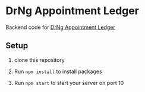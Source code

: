 # DrNg Appointment Ledger

Backend code for [DrNg Appointment Ledger](https://github.com/NkwetiAwa/drng_frontend)

## Setup
1. clone this repository

2. Run `npm install` to install packages

3. Run `npm start` to start your server on port 10
